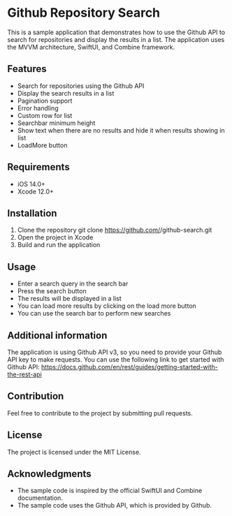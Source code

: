 # Github Repository Search

This is a sample application that demonstrates how to use the Github API to search for repositories and display the results in a list. The application uses the MVVM architecture, SwiftUI, and Combine framework.

## Features
* Search for repositories using the Github API
* Display the search results in a list
* Pagination support
* Error handling
* Custom row for list
* Searchbar minimum height
* Show text when there are no results and hide it when results showing in list
* LoadMore button

## Requirements
* iOS 14.0+
* Xcode 12.0+

## Installation
1. Clone the repository
	git clone https://github.com/<username>/github-search.git
2. Open the project in Xcode
3. Build and run the application

## Usage
* Enter a search query in the search bar
* Press the search button
* The results will be displayed in a list
* You can load more results by clicking on the load more button
* You can use the search bar to perform new searches

## Additional information

The application is using Github API v3, so you need to provide your Github API key to make requests.
You can use the following link to get started with Github API:
https://docs.github.com/en/rest/guides/getting-started-with-the-rest-api

## Contribution
Feel free to contribute to the project by submitting pull requests.

## License
The project is licensed under the MIT License.

## Acknowledgments
* The sample code is inspired by the official SwiftUI and Combine documentation.
* The sample code uses the Github API, which is provided by Github.
